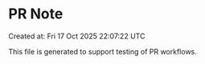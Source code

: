 # PR Note

Created at: Fri 17 Oct 2025 22:07:22 UTC

This file is generated to support testing of PR workflows.
